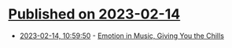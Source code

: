 # [Published on 2023-02-14](index.md)

* [2023-02-14, 10:59:50](https://news.ycombinator.com/item?id=34787755) - [Emotion in Music, Giving You the Chills](https://abbeyroadinstitute.nl/blog/emotion-in-music-giving-you-the-chills/)
